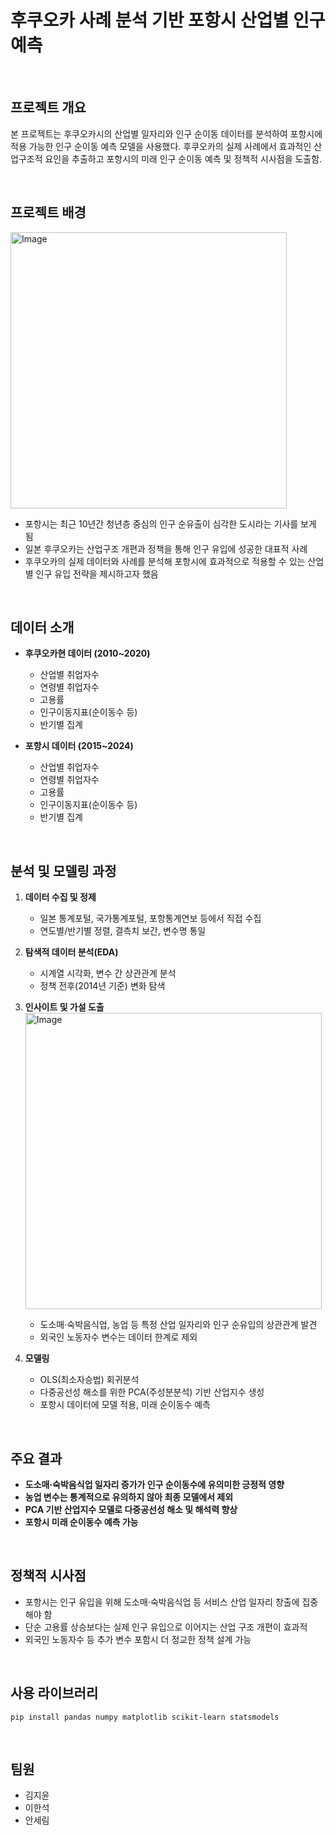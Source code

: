 # 후쿠오카 사례 분석 기반 포항시 산업별 인구예측

</br>

## 프로젝트 개요

본 프로젝트는 후쿠오카시의 산업별 일자리와 인구 순이동 데이터를 분석하여 포항시에 적용 가능한 인구 순이동 예측 모델을 사용했다.
후쿠오카의 실제 사례에서 효과적인 산업구조적 요인을 추출하고 포항시의 미래 인구 순이동 예측 및 정책적 시사점을 도출함.

</br>

## 프로젝트 배경

<img width="442" alt="Image" src="https://github.com/user-attachments/assets/2f16bea1-f085-4e2c-a330-996eed72cccb" />

- 포항시는 최근 10년간 청년층 중심의 인구 순유출이 심각한 도시라는 기사를 보게 됨
- 일본 후쿠오카는 산업구조 개편과 정책을 통해 인구 유입에 성공한 대표적 사례
- 후쿠오카의 실제 데이터와 사례를 분석해 포항시에 효과적으로 적용할 수 있는 산업별 인구 유입 전략을 제시하고자 했음

</br>

## 데이터 소개

- **후쿠오카현 데이터 (2010~2020)**  
  - 산업별 취업자수  
  - 연령별 취업자수  
  - 고용률  
  - 인구이동지표(순이동수 등)  
  - 반기별 집계

- **포항시 데이터 (2015~2024)**  
  - 산업별 취업자수  
  - 연령별 취업자수  
  - 고용률  
  - 인구이동지표(순이동수 등)  
  - 반기별 집계

</br>

## 분석 및 모델링 과정

1. **데이터 수집 및 정제**  
   - 일본 통계포털, 국가통계포털, 포항통계연보 등에서 직접 수집  
   - 연도별/반기별 정렬, 결측치 보간, 변수명 통일

2. **탐색적 데이터 분석(EDA)**  
   - 시계열 시각화, 변수 간 상관관계 분석  
   - 정책 전후(2014년 기준) 변화 탐색

3. **인사이트 및 가설 도출** </br>
   <img width="474" alt="Image" src="https://github.com/user-attachments/assets/40b9aca2-df49-424d-9521-310f2974168d" />
   - 도소매·숙박음식업, 농업 등 특정 산업 일자리와 인구 순유입의 상관관계 발견  
   - 외국인 노동자수 변수는 데이터 한계로 제외

4. **모델링**  
   - OLS(최소자승법) 회귀분석  
   - 다중공선성 해소를 위한 PCA(주성분분석) 기반 산업지수 생성  
   - 포항시 데이터에 모델 적용, 미래 순이동수 예측

</br>

## 주요 결과

- **도소매·숙박음식업 일자리 증가가 인구 순이동수에 유의미한 긍정적 영향**
- **농업 변수는 통계적으로 유의하지 않아 최종 모델에서 제외**
- **PCA 기반 산업지수 모델로 다중공선성 해소 및 해석력 향상**
- **포항시 미래 순이동수 예측 가능**

</br>

## 정책적 시사점

- 포항시는 인구 유입을 위해 도소매·숙박음식업 등 서비스 산업 일자리 창출에 집중해야 함
- 단순 고용률 상승보다는 실제 인구 유입으로 이어지는 산업 구조 개편이 효과적
- 외국인 노동자수 등 추가 변수 포함시 더 정교한 정책 설계 가능

</br>

## 사용 라이브러리
```
pip install pandas numpy matplotlib scikit-learn statsmodels
```

</br>

## 팀원

- 김지윤
- 이한석
- 안세림
